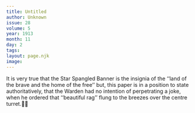 ```yaml
---
title: Untitled
author: Unknown
issue: 28
volume: 5
year: 1913
month: 11
day: 2
tags:
layout: page.njk
image:
---
```

It is very true that the Star Spangled Banner is the insignia of the ‘‘land of the brave and the home of the free’’ but, this paper is in a position to state authoritatively, that the Warden had no intention of perpetrating a joke, when he ordered that ‘‘beautiful rag’’ flung to the breezes over the centre turret.
